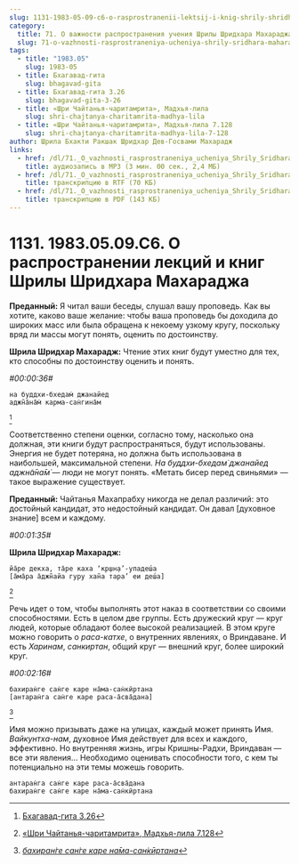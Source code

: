 ```yaml
---
slug: 1131-1983-05-09-c6-o-rasprostranenii-lektsij-i-knig-shrily-shridhara-maharadzha
category:
  title: 71. О важности распространения учения Шрилы Шридхара Махараджа
  slug: 71-o-vazhnosti-rasprostraneniya-ucheniya-shrily-sridhara-maharaja
tags:
  - title: "1983.05"
    slug: 1983-05
  - title: Бхагавад-гита
    slug: bhagavad-gita
  - title: Бхагавад-гита 3.26
    slug: bhagavad-gita-3-26
  - title: «Шри Чайтанья-чаритамрита», Мадхья-лила
    slug: shri-chajtanya-charitamrita-madhya-lila
  - title: «Шри Чайтанья-чаритамрита», Мадхья-лила 7.128
    slug: shri-chajtanya-charitamrita-madhya-lila-7-128
author: Шрила Бхакти Ракшак Шридхар Дев-Госвами Махарадж
links:
  - href: /dl/71._O_vazhnosti_rasprostraneniya_ucheniya_Shrily_Sridhara_Maharaja/1131_1983.05.09.C6_SridharMj_O_rasprostranenii_lekciy_i_knig_Shrily_Shridhara_Maharaja.mp3
    title: аудиозапись в MP3 (3 мин. 00 сек., 2,4 МБ)
  - href: /dl/71._O_vazhnosti_rasprostraneniya_ucheniya_Shrily_Sridhara_Maharaja/1131_1983.05.09.C6_SridharMj_O_rasprostranenii_lekciy_i_knig_Shrily_Shridhara_Maharaja.rtf
    title: транскрипцию в RTF (70 КБ)
  - href: /dl/71._O_vazhnosti_rasprostraneniya_ucheniya_Shrily_Sridhara_Maharaja/1131_1983.05.09.C6_SridharMj_O_rasprostranenii_lekciy_i_knig_Shrily_Shridhara_Maharaja.pdf
    title: транскрипцию в PDF (143 КБ)
---
```


# 1131. 1983.05.09.C6. О распространении лекций и книг Шрилы Шридхара Махараджа

**Преданный:** Я читал ваши беседы, слушал вашу проповедь. Как вы хотите, каково ваше желание: чтобы ваша проповедь бы доходила до широких масс или была обращена к некоему узкому кругу, поскольку вряд ли массы могут понять, оценить по достоинству.

**Шрила Шридхар Махарадж:** Чтение этих книг будут уместно для тех, кто способны по достоинству оценить и понять.

*#00:00:36#*

    на буддхи-бхедам̇ джанайед
    аджн̃а̄на̄м̇ карма-сан̇гина̄м
[^_ftn1]

Соответственно степени оценки, согласно тому, насколько она должная, эти книги будут распространяться, будут использованы. Энергия не будет потеряна, но должна быть использована в наибольшей, максимальной степени. *На буддхи-бхедам̇ джанайед аджн̃а̄на̄м̇* — люди не могут понять. «Метать бисер перед свиньями» — такое выражение существует.

**Преданный:** Чайтанья Махапрабху никогда не делал различий: это достойный кандидат, это недостойный кандидат. Он давал [духовное знание] всем и каждому.

*#00:01:35#*

**Шрила Шридхар Махарадж:**

    йа̄ре декха, та̄ре каха ‘кр̣шн̣а’-упадеш́а
    [а̄ма̄ра а̄джн̃айа гуру хан̃а тара’ еи деш́а]
[^_ftn2]

Речь идет о том, чтобы выполнять этот наказ в соответствии со своими способностями. Есть в целом две группы. Есть дружеский круг — круг людей, которые обладают более высокой реализацией. В этом круге можно говорить о *раса-катхе*, о внутренних явлениях, о Вриндаване. И есть *Харинам*, *санкиртан*, общий круг — внешний круг, более широкий круг.

*#00:02:16#*

    бахиран̇ге сан̇ге каре на̄ма-сан̇кӣртана
    [антаран̇га сан̇ге каре раса-а̄сва̄дана]
[^_ftn3]

Имя можно призывать даже на улицах, каждый может принять Имя. *Вайкунтха-нам*, духовное Имя действует для всех и каждого, эффективно. Но внутренняя жизнь, игры Кришны-Радхи, Вриндаван — все эти явления… Необходимо оценивать способности того, с кем ты потенциально на эти темы можешь говорить.

    антаран̇га сан̇ге каре раса-а̄сва̄дана
    бахиран̇ге сан̇ге каре на̄ма-сан̇кӣртана



[^_ftn1]: [Бхагавад-гита 3.26](../notes/bhagavad-gita/bhagavad-gita-3-26.md)

[^_ftn2]: [«Шри Чайтанья-чаритамрита», Мадхья-лила 7.128](../notes/shri-chajtanya-charitamrita-madhya-lila/shri-chajtanya-charitamrita-madhya-lila-7-128.md)

[^_ftn3]: [*бахиран̇ге сан̇ге каре на̄ма-сан̇кӣртана*](../notes/shloka/bahirange-sange-kare-nama-sankirtana.md)
